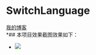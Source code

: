 # SwitchLanguage
[我的博客](http://blog.csdn.net/u011974987)  
*## 本项目效果截图效果如下：
* ![](https://github.com/git-xuhao/SwitchLanguage/tree/master/SwitchLanguage/screenshotgif)  
